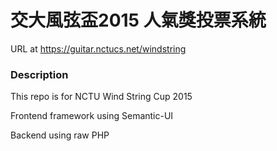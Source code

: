 交大風弦盃2015 人氣獎投票系統
===
URL at https://guitar.nctucs.net/windstring

### Description

This repo is for NCTU Wind String Cup 2015

Frontend framework using Semantic-UI

Backend using raw PHP

